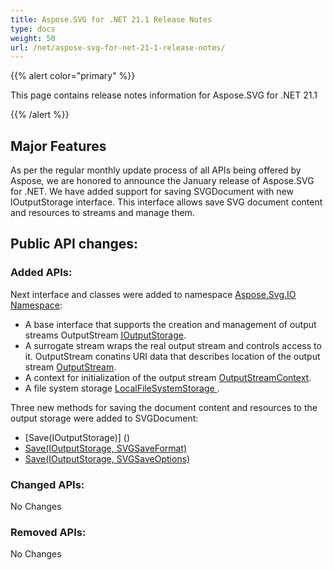 ```yaml
---
title: Aspose.SVG for .NET 21.1 Release Notes
type: docs
weight: 50
url: /net/aspose-svg-for-net-21-1-release-notes/
---
```


{{% alert color="primary" %}}

This page contains release notes information for Aspose.SVG for .NET 21.1

{{% /alert %}}

## **Major Features**

As per the regular monthly update process of all APIs being offered by Aspose, we are honored to announce the January release of Aspose.SVG for .NET.
We have added support for saving SVGDocument with new IOutputStorage interface. This interface allows save SVG document content and resources to streams and manage them.   

## **Public API changes:**

### **Added APIs:**

Next interface and classes were added to namespace [Aspose.Svg.IO Namespace](https://apireference.aspose.com/svg/net/aspose.svg.io):

- A base interface that supports the creation and management of output streams OutputStream [IOutputStorage]().
- A surrogate stream wraps the real output stream and controls access to it. OutputStream conatins URI data that describes location of the output stream [OutputStream]().
- A context for initialization of the output stream [OutputStreamContext]().
- A file system storage [LocalFileSystemStorage ]().

Three new methods for saving the document content and resources to the output storage were added to SVGDocument:
- [Save(IOutputStorage)] () 
- [Save(IOutputStorage, SVGSaveFormat)]()
- [Save(IOutputStorage, SVGSaveOptions)]()


### **Changed APIs:**

No Changes

### **Removed APIs:**

No Changes
